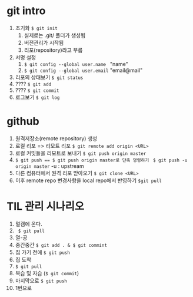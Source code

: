 # git intro

1. 초기화  `$ git init`
   1. 실제로는 .git/ 폴더가 생성됨
   2. 버전관리가 시작됨
   3. 리포(repository)라고 부름
2. 서명 설정
   1. `$ git config --global user.name `
      "name"
   2. `$ git config --global user.email`
      "email@mail"
3. 리포의 상태보기 `$ git status`
4. ???? ` $ git add `
5. ???? `$ git commit`
6. 로그보기 `$ git log`



# github

1. 원격저장소(remote repository) 생성
2. 로컬 리포 => 리모트 리포 `$ git remote add origin <URL>`
3. 로컬 커밋들을 리모트로 보내기 `$ git push origin master`
4. `$ git push == $ git push origin master로 단축 명령하기 ` `$ git push -u origin master`
   -u : upstream
5. 다른 컴퓨터에서 원격 리포 받아오기 `$ git clone <URL>`
6. 이후 remote repo 변경사항을 local repo에서 반영하기 `$git pull`



# TIL 관리 시나리오

1. 멀캠에 온다.
2. ` $ git pull`
3. 열-공
4. 중간중간 `$ git add . & $ git commint`
5. 집 가기 전에 `$ git push`
6. 집 도착
7. `$ git pull`
8. 복습 및 자습 (`$ git commit`)
9. 마지막으로 `$ git push`
10. 1번으로